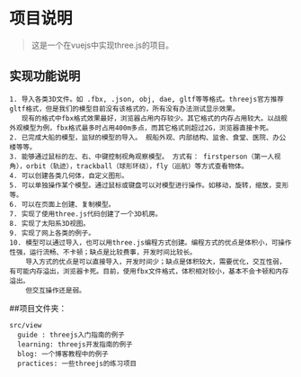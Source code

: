 # 项目说明

>这是一个在vuejs中实现three.js的项目。


## 实现功能说明

    1. 导入各类3D文件。如 .fbx, .json, obj, dae, gltf等等格式。threejs官方推荐gltf格式，但是我们的模型目前没有该格式的，所有没有办法测试显示效果。
       现有的格式中fbx格式效果最好，浏览器占用内存较少。其它格式的内存占用较大。以战舰外观模型为例，fbx格式最多时占用400m多点，而其它格式则超过2G，浏览器直接卡死。
    2. 已完成大船的模型，监狱的模型的导入。 舰船外观、内部结构、监舍、食堂、医院、办公楼等等。
    3. 能够通过鼠标的左、右、中键控制视角观察模型。 方式有： firstperson（第一人视角），orbit（轨迹），trackball（球形环绕），fly（巡航）等方式查看物体。
    4. 可以创建各类几何体，自定义图形。
    5. 可以单独操作某个模型。通过鼠标或键盘可以对模型进行操作。如移动，旋转，缩放，变形等。
    6. 可以在页面上创建、复制模型。
    7. 实现了使用three.js代码创建了一个3D机房。
    8. 实现了太阳系3D视图。
    9. 实现了网上各类的例子。
    10. 模型可以通过导入，也可以用three.js编程方式创建。编程方式的优点是体积小，可操作性强，运行流畅、不卡顿；缺点是比较费事，开发时间比较长。
        导入方式的优点是可以直接导入，开发时间少；缺点是体积较大，需要优化，交互性弱，有可能内存溢出，浏览器卡死。目前，使用fbx文件格式，体积相对较小，基本不会卡顿和内存溢出。
        但交互操作还是弱。
    
##项目文件夹： 

    src/view
      guide : threejs入门指南的例子
      learning: threejs开发指南的例子
      blog: 一个博客教程中的例子
      practices: 一些threejs的练习项目